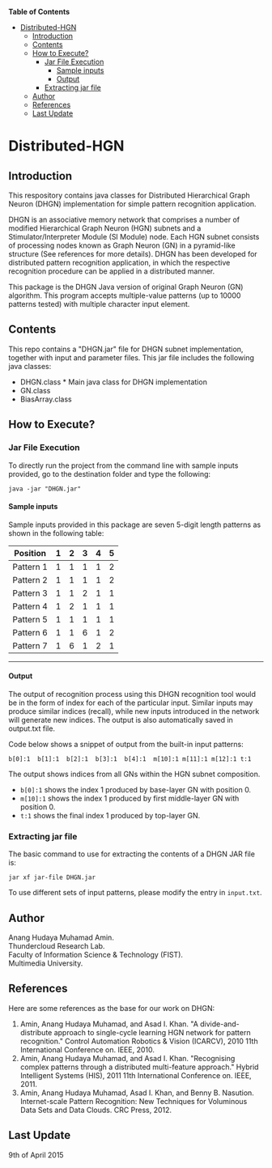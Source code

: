 **Table of Contents**  

- [Distributed-HGN](#)
	- [Introduction](#)
	- [Contents](#)
	- [How to Execute?](#)
		- [Jar File Execution](#)
			- [Sample inputs](#)
			- [Output](#)
		- [Extracting jar file](#)
	- [Author](#)
	- [References](#)
	- [Last Update](#)

# Distributed-HGN

## Introduction

This respository contains java classes for Distributed Hierarchical Graph Neuron (DHGN) implementation for simple pattern recognition application.  

DHGN is an associative memory network that comprises a number of modified Hierarchical Graph Neuron (HGN) subnets and a Stimulator/Interpreter Module (SI Module) node. Each HGN subnet consists of processing nodes known as Graph Neuron (GN) in a pyramid-like structure (See references for more details). DHGN has been developed for distributed pattern recognition application, in which the respective recognition procedure can be applied in a distributed manner.

This package is the DHGN Java version of original Graph Neuron (GN) algorithm. This program accepts multiple-value patterns (up to 10000 patterns tested) with multiple character input element.

## Contents

This repo contains a "DHGN.jar" file for DHGN subnet implementation, together with input and parameter files. This jar file includes the following java classes:
- DHGN.class * Main java class for DHGN implementation
- GN.class
- BiasArray.class

## How to Execute?

### Jar File Execution

To directly run the project from the command line with sample inputs provided, go to the destination folder and type the following:

`java -jar "DHGN.jar"` 

#### Sample inputs

Sample inputs provided in this package are seven 5-digit length patterns as shown in the following table:   

| Position  | 1 | 2 | 3 | 4 | 5 |
|-----------|---|---|---|---|---|
| Pattern 1 | 1 | 1 | 1 | 1 | 2 |
| Pattern 2 | 1 | 1 | 1 | 1 | 2 |
| Pattern 3 | 1 | 1 | 2 | 1 | 1 |
| Pattern 4 | 1 | 2 | 1 | 1 | 1 |
| Pattern 5 | 1 | 1 | 1 | 1 | 1 |
| Pattern 6 | 1 | 1 | 6 | 1 | 2 |
| Pattern 7 | 1 | 6 | 1 | 2 | 1 |
---------------------------------

#### Output

The output of recognition process using this DHGN recognition tool would be in the form of index for each of the particular input. Similar inputs may produce similar indices (recall), while new inputs introduced in the network will generate new indices. The output is also automatically saved in output.txt file.

Code below shows a snippet of output from the built-in input patterns:

`b[0]:1  b[1]:1  b[2]:1  b[3]:1  b[4]:1  m[10]:1 m[11]:1 m[12]:1 t:1`  

The output shows indices from all GNs within the HGN subnet composition. 

- `b[0]:1` shows the index 1 produced by base-layer GN with position 0.
- `m[10]:1` shows the index 1 produced by first middle-layer GN with position 0.
- `t:1` shows the final index 1 produced by top-layer GN.

### Extracting jar file

The basic command to use for extracting the contents of a DHGN JAR file is:

`jar xf jar-file DHGN.jar`

To use different sets of input patterns, please modify the entry in `input.txt`.

## Author

Anang Hudaya Muhamad Amin.  
Thundercloud Research Lab.  
Faculty of Information Science & Technology (FIST).  
Multimedia University.  

## References

Here are some references as the base for our work on DHGN:

1. Amin, Anang Hudaya Muhamad, and Asad I. Khan. "A divide-and-distribute approach to single-cycle learning HGN network for pattern recognition." Control Automation Robotics & Vision (ICARCV), 2010 11th International Conference on. IEEE, 2010.  
2. Amin, Anang Hudaya Muhamad, and Asad I. Khan. "Recognising complex patterns through a distributed multi-feature approach." Hybrid Intelligent Systems (HIS), 2011 11th International Conference on. IEEE, 2011.
3. Amin, Anang Hudaya Muhamad, Asad I. Khan, and Benny B. Nasution. Internet-scale Pattern Recognition: New Techniques for Voluminous Data Sets and Data Clouds. CRC Press, 2012.

## Last Update

9th of April 2015
